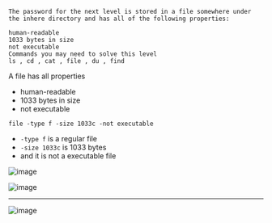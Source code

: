 ```
The password for the next level is stored in a file somewhere under the inhere directory and has all of the following properties:

human-readable
1033 bytes in size
not executable
Commands you may need to solve this level
ls , cd , cat , file , du , find
```


A file has all properties

- human-readable
- 1033 bytes in size
- not executable

`file -type f -size 1033c -not executable`
+  `-type f` is a regular file
+  `-size 1033c` is 1033 bytes
+  and it is not a executable file


![image](https://github.com/user-attachments/assets/30e80bdb-0654-45ab-9eba-7e691f98ac55)


![image](https://github.com/user-attachments/assets/53447253-2acf-4049-b943-3a51031a92f7)


---
![image](https://github.com/user-attachments/assets/5363cd66-1694-44cb-bfbd-32ba1f7db35c)
